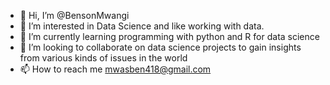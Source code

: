 - 👋 Hi, I’m @BensonMwangi
- 👀 I’m interested in Data Science and like working with data.
- 🌱 I’m currently learning programming with python and R for data science
- 💞️ I’m looking to collaborate on data science projects to gain insights from various kinds of issues in the world
- 📫 How to reach me mwasben418@gmail.com

<!---
BensonMwangi/BensonMwangi is a ✨ special ✨ repository because its `README.md` (this file) appears on your GitHub profile.
You can click the Preview link to take a look at your changes.
--->
